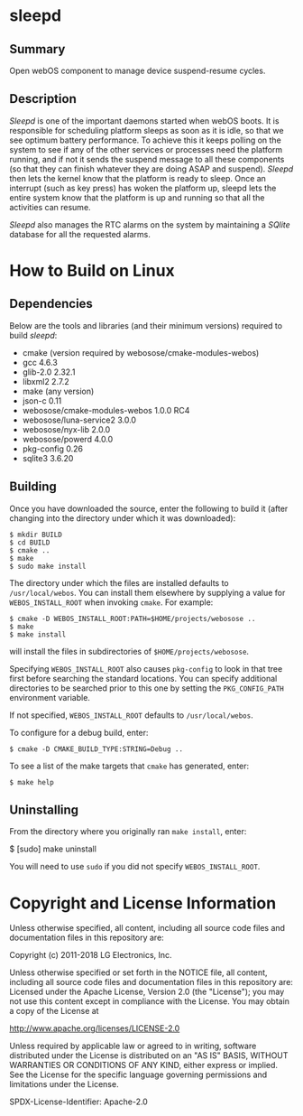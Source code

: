 sleepd
======

Summary
-------
Open webOS component to manage device suspend-resume cycles.

Description
-----------
_Sleepd_ is one of the important daemons started when webOS boots. It is
responsible for scheduling platform sleeps as soon as it is idle, so that
we see optimum battery performance. To achieve this it keeps polling on the
system to see if any of the other services or processes need the platform
running, and if not it sends the suspend message to all these components
(so that they can finish whatever they are doing ASAP and suspend).
_Sleepd_ then lets the kernel know that the platform is ready to sleep.
Once an interrupt (such as key press) has woken the platform up, sleepd
lets the entire system know that the platform is up and running so that all
the activities can resume.

_Sleepd_ also manages the RTC alarms on the system by maintaining a _SQlite_
database for all the requested alarms.

How to Build on Linux
=====================

## Dependencies

Below are the tools and libraries (and their minimum versions) required to build
_sleepd_:

* cmake (version required by webosose/cmake-modules-webos)
* gcc 4.6.3
* glib-2.0 2.32.1
* libxml2 2.7.2
* make (any version)
* json-c 0.11
* webosose/cmake-modules-webos 1.0.0 RC4
* webosose/luna-service2 3.0.0
* webosose/nyx-lib 2.0.0
* webosose/powerd 4.0.0
* pkg-config 0.26
* sqlite3 3.6.20

## Building

Once you have downloaded the source, enter the following to build it (after
changing into the directory under which it was downloaded):

    $ mkdir BUILD
    $ cd BUILD
    $ cmake ..
    $ make
    $ sudo make install

The directory under which the files are installed defaults to `/usr/local/webos`.
You can install them elsewhere by supplying a value for `WEBOS_INSTALL_ROOT`
when invoking `cmake`. For example:

    $ cmake -D WEBOS_INSTALL_ROOT:PATH=$HOME/projects/webosose ..
    $ make
    $ make install

will install the files in subdirectories of `$HOME/projects/webosose`.

Specifying `WEBOS_INSTALL_ROOT` also causes `pkg-config` to look in that tree
first before searching the standard locations. You can specify additional
directories to be searched prior to this one by setting the `PKG_CONFIG_PATH`
environment variable.

If not specified, `WEBOS_INSTALL_ROOT` defaults to `/usr/local/webos`.

To configure for a debug build, enter:

    $ cmake -D CMAKE_BUILD_TYPE:STRING=Debug ..

To see a list of the make targets that `cmake` has generated, enter:

    $ make help

## Uninstalling

From the directory where you originally ran `make install`, enter:

 $ [sudo] make uninstall

You will need to use `sudo` if you did not specify `WEBOS_INSTALL_ROOT`.

# Copyright and License Information

Unless otherwise specified, all content, including all source code files and
documentation files in this repository are:

Copyright (c) 2011-2018 LG Electronics, Inc.

Unless otherwise specified or set forth in the NOTICE file, all content,
including all source code files and documentation files in this repository are:
Licensed under the Apache License, Version 2.0 (the "License");
you may not use this content except in compliance with the License.
You may obtain a copy of the License at

http://www.apache.org/licenses/LICENSE-2.0

Unless required by applicable law or agreed to in writing, software
distributed under the License is distributed on an "AS IS" BASIS,
WITHOUT WARRANTIES OR CONDITIONS OF ANY KIND, either express or implied.
See the License for the specific language governing permissions and
limitations under the License.

SPDX-License-Identifier: Apache-2.0
